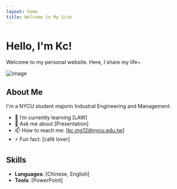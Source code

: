 ```yaml
---
layout: home
title: Welcome to My Site
---
```


# Hello, I'm Kc!

Welcome to my personal website. Here, I share my life~

![image](https://github.com/user-attachments/assets/a61f7bcd-17cd-4ec7-8667-0568c7fdac1c)

## About Me
I'm a NYCU student majorin Industral Engineering and Management.

- 🌱 I’m currently learning [LAW]
- 💬 Ask me about [Presentation]
- 📫 How to reach me: [kc.mg12@nycu.edu.tw]
- ⚡ Fun fact: [café lover]

## Skills
- **Languages**: [Chinese, English]
- **Tools**: [PowerPoint]
